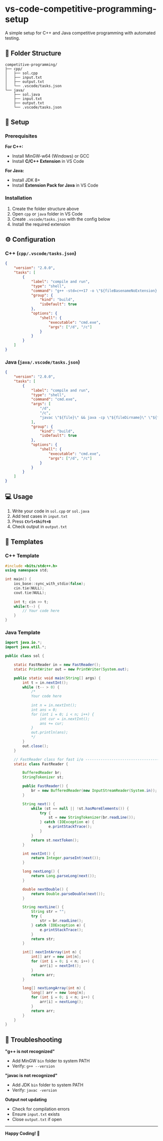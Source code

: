 ﻿# vs-code-competitive-programming-setup

A simple setup for C++ and Java competitive programming with automated testing.

## 📁 Folder Structure

```
competitive-programming/
├── cpp/
│   ├── sol.cpp
│   ├── input.txt
│   ├── output.txt
│   └── .vscode/tasks.json
└── java/
    ├── sol.java
    ├── input.txt
    ├── output.txt
    └── .vscode/tasks.json
```

## 🚀 Setup

### Prerequisites

**For C++:**
- Install MinGW-w64 (Windows) or GCC
- Install **C/C++ Extension** in VS Code

**For Java:**
- Install JDK 8+
- Install **Extension Pack for Java** in VS Code

### Installation

1. Create the folder structure above
2. Open `cpp` or `java` folder in VS Code
3. Create `.vscode/tasks.json` with the config below
4. Install the required extension

## ⚙️ Configuration

### C++ (`cpp/.vscode/tasks.json`)

```json
{
    "version": "2.0.0",
    "tasks": [
        {
            "label": "compile and run",
            "type": "shell",
            "command": "g++ -std=c++17 -o \"${fileBasenameNoExtension}.exe\" \"${file}\" && \"${fileBasenameNoExtension}.exe\" < input.txt > output.txt",
            "group": {
                "kind": "build",
                "isDefault": true
            },
            "options": {
                "shell": {
                    "executable": "cmd.exe",
                    "args": ["/d", "/c"]
                }
            }
        }
    ]
}
```

### Java (`java/.vscode/tasks.json`)

```json
{
    "version": "2.0.0",
    "tasks": [
        {
            "label": "compile and run",
            "type": "shell",
            "command": "cmd.exe",
            "args": [
                "/d",
                "/c",
                "javac \"${file}\" && java -cp \"${fileDirname}\" \"${fileBasenameNoExtension}\" < input.txt > output.txt"
            ],
            "group": {
                "kind": "build",
                "isDefault": true
            },
            "options": {
                "shell": {
                    "executable": "cmd.exe",
                    "args": ["/d", "/c"]
                }
            }
        }
    ]
}
```

## 💻 Usage

1. Write your code in `sol.cpp` or `sol.java`
2. Add test cases in `input.txt`
3. Press **`Ctrl+Shift+B`**
4. Check output in `output.txt`

## 📝 Templates

### C++ Template

```cpp
#include <bits/stdc++.h>
using namespace std;

int main() {
    ios_base::sync_with_stdio(false);
    cin.tie(NULL);
    cout.tie(NULL);
    
    int t; cin >> t;
    while(t--) {
        // Your code here
    }
}
```

### Java Template

```java
import java.io.*;
import java.util.*;

public class sol {

    static FastReader in = new FastReader();
    static PrintWriter out = new PrintWriter(System.out);

    public static void main(String[] args) {
        int t = in.nextInt();
        while (t-- > 0) {
            /*
            Your code here
            
            int n = in.nextInt();
            int ans = 0;
            for (int i = 0; i < n; i++) {
                int cur = in.nextInt();
                ans += cur;
            }
            out.println(ans);
            */
        }
        out.close();
    }

    // FastReader class for fast i/o ----------------------------------------------
    static class FastReader {

        BufferedReader br;
        StringTokenizer st;

        public FastReader() {
            br = new BufferedReader(new InputStreamReader(System.in));
        }

        String next() {
            while (st == null || !st.hasMoreElements()) {
                try {
                    st = new StringTokenizer(br.readLine());
                } catch (IOException e) {
                    e.printStackTrace();
                }
            }
            return st.nextToken();
        }

        int nextInt() {
            return Integer.parseInt(next());
        }

        long nextLong() {
            return Long.parseLong(next());
        }

        double nextDouble() {
            return Double.parseDouble(next());
        }

        String nextLine() {
            String str = "";
            try {
                str = br.readLine();
            } catch (IOException e) {
                e.printStackTrace();
            }
            return str;
        }

        int[] nextIntArray(int n) {
            int[] arr = new int[n];
            for (int i = 0; i < n; i++) {
                arr[i] = nextInt();
            }
            return arr;
        }

        long[] nextLongArray(int n) {
            long[] arr = new long[n];
            for (int i = 0; i < n; i++) {
                arr[i] = nextLong();
            }
            return arr;
        }
    }
}
```

## 🐛 Troubleshooting

**"g++ is not recognized"**
- Add MinGW `bin` folder to system PATH
- Verify: `g++ --version`

**"javac is not recognized"**
- Add JDK `bin` folder to system PATH
- Verify: `javac -version`

**Output not updating**
- Check for compilation errors
- Ensure `input.txt` exists
- Close `output.txt` if open

---

**Happy Coding! 🚀**

